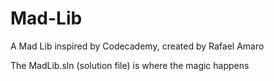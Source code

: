# Mad-Lib

A Mad Lib inspired by Codecademy, created by Rafael Amaro

The MadLib.sln (solution file) is where the magic happens
